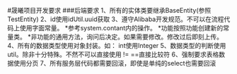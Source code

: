 #晟曦项目开发要求
###后端要求
    1、所有的实体类要继承BaseEntity(参照TestEntity)
    2、id使用idUtil.uuid获取
    3、遵守Alibaba开发规范。不可以在流程代码上使用字面常量。
            *参考system.contant内的操作。
            *功能按照功能创建新的常量类。
            *非功能的通用方法，询问后决定。如果需要修改。修改过后即刻上传。
    4、所有的数据类型使用对象封装。如： int使用Integer
    5、数据类型的判断使用util。除非十分特殊。不然不可以直接使用 != ==直接比较符
    6、强制要求表格数据使用分页
    7、所有服务层代码都需要回滚，即使是单纯的select也需要回滚